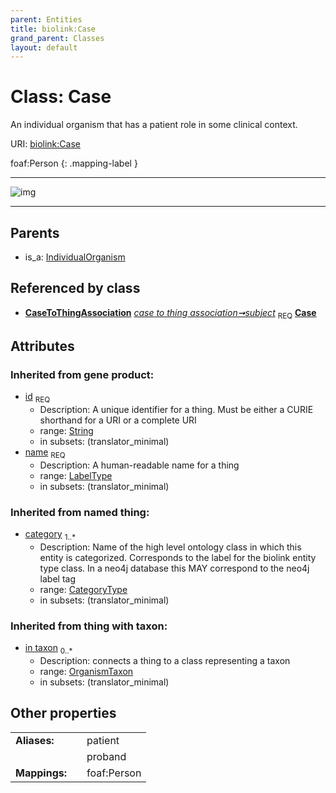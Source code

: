 ```yaml
---
parent: Entities
title: biolink:Case
grand_parent: Classes
layout: default
---
```


# Class: Case


An individual organism that has a patient role in some clinical context.

URI: [biolink:Case](https://w3id.org/biolink/vocab/Case)

foaf:Person
{: .mapping-label }


---

![img](http://yuml.me/diagram/nofunky;dir:TB/class/[OrganismTaxon],[IndividualOrganism],[CaseToThingAssociation],[CaseToThingAssociation]-%20subject%201..1%3E[Case%7Cid(i):string;name(i):label_type;category(i):category_type%20%2B],[IndividualOrganism]%5E-[Case])

---


## Parents

 *  is_a: [IndividualOrganism](IndividualOrganism.md)

## Referenced by class

 *  **[CaseToThingAssociation](CaseToThingAssociation.md)** *[case to thing association➞subject](case_to_thing_association_subject.md)*  <sub>REQ</sub>  **[Case](Case.md)**

## Attributes


### Inherited from gene product:

 * [id](id.md)  <sub>REQ</sub>
    * Description: A unique identifier for a thing. Must be either a CURIE shorthand for a URI or a complete URI
    * range: [String](types/String.md)
    * in subsets: (translator_minimal)
 * [name](name.md)  <sub>REQ</sub>
    * Description: A human-readable name for a thing
    * range: [LabelType](types/LabelType.md)
    * in subsets: (translator_minimal)

### Inherited from named thing:

 * [category](category.md)  <sub>1..*</sub>
    * Description: Name of the high level ontology class in which this entity is categorized. Corresponds to the label for the biolink entity type class. In a neo4j database this MAY correspond to the neo4j label tag
    * range: [CategoryType](types/CategoryType.md)
    * in subsets: (translator_minimal)

### Inherited from thing with taxon:

 * [in taxon](in_taxon.md)  <sub>0..*</sub>
    * Description: connects a thing to a class representing a taxon
    * range: [OrganismTaxon](OrganismTaxon.md)
    * in subsets: (translator_minimal)

## Other properties

|  |  |  |
| --- | --- | --- |
| **Aliases:** | | patient |
|  | | proband |
| **Mappings:** | | foaf:Person |


